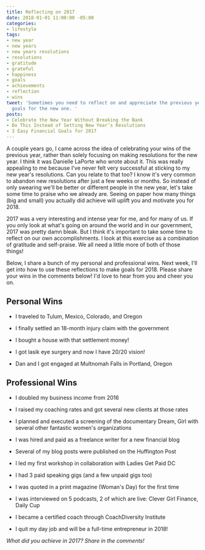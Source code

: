 ```yaml
---
title: Reflecting on 2017
date: 2018-01-01 11:00:00 -05:00
categories:
- lifestyle
tags:
- new year
- new years
- new years resolutions
- resolutions
- gratitude
- grateful
- happiness
- goals
- achievements
- reflection
- wins
tweet: 'Sometimes you need to reflect on and appreciate the previous year before setting
  goals for the new one. '
posts:
- Celebrate the New Year Without Breaking the Bank
- Do This Instead of Setting New Year’s Resolutions
- 3 Easy Financial Goals for 2017
---
```


A couple years go, I came across the idea of celebrating your wins of the previous year, rather than solely focusing on making resolutions for the new year. I think it was Danielle LaPorte who wrote about it. This was really appealing to me because I've never felt very successful at sticking to my new year's resolutions. Can you relate to that too? I know it's very common to abandon new resolutions after just a few weeks or months. So instead of only swearing we'll be better or different people in the new year, let's take some time to praise who we already are. Seeing on paper how many things (big and small) you actually did achieve will uplift you and motivate you for 2018.

2017 was a very interesting and intense year for me, and for many of us. If you only look at what's going on around the world and in our government, 2017 was pretty damn bleak. But I think it's important to take some time to reflect on our own accomplishments. I look at this exercise as a combination of gratitude and self-praise. We all need a little more of both of those things!

Below, I share a bunch of my personal and professional wins. Next week, I'll get into how to use these reflections to make goals for 2018. Please share your wins in the comments below! I'd love to hear from you and cheer you on.

## Personal Wins

* I traveled to Tulum, Mexico, Colorado, and Oregon

* I finally settled an 18-month injury claim with the government

* I bought a house with that settlement money!

* I got lasik eye surgery and now I have 20/20 vision!

* Dan and I got engaged at Multnomah Falls in Portland, Oregon 

## Professional Wins

* I doubled my business income from 2016

* I raised my coaching rates and got several new clients at those rates

* I planned and executed a screening of the documentary Dream, Girl with several other fantastic women's organizations

* I was hired and paid as a freelance writer for a new financial blog

* Several of my blog posts were published on the Huffington Post

* I led my first workshop in collaboration with Ladies Get Paid DC

* I had 3 paid speaking gigs (and a few unpaid gigs too)

* I was quoted in a print magazine (Woman's Day) for the first time

* I was interviewed on 5 podcasts, 2 of which are live: Clever Girl Finance, Daily Cup

* I became a certified coach through CoachDiversity Institute

* I quit my day job and will be a full-time entrepreneur in 2018!

*What did you achieve in 2017? Share in the comments!*